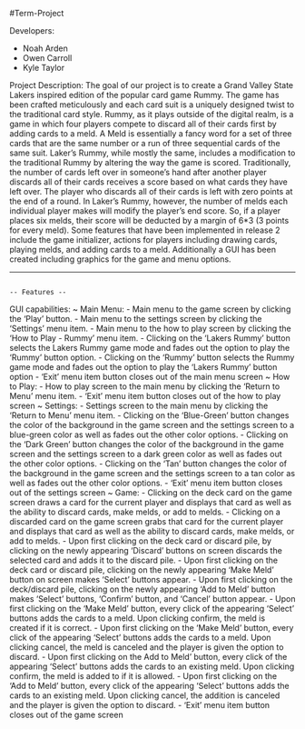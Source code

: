 #Term-Project

Developers:
- Noah Arden
- Owen Carroll
- Kyle Taylor

Project Description:
    The goal of our project is to create a Grand Valley State Lakers inspired edition of the popular card game Rummy. The game has been crafted meticulously and each card
  suit is a uniquely designed twist to the traditional card style. Rummy, as it plays outside of the digital realm, is a game in which four players compete to discard all
  of their cards first by adding cards to a meld. A Meld is essentially a fancy word for a set of three cards that are the same number or a run of three sequential cards
  of the same suit. Laker’s Rummy, while mostly the same, includes a modification to the traditional Rummy by altering the way the game is scored. Traditionally, the 
  number of cards left over in someone’s hand after another player discards all of their cards receives a score based on what cards they have left over. The player who 
  discards all of their cards is left with zero points at the end of a round. In Laker’s Rummy, however, the number of melds each individual player makes will modify the
  player’s end score. So, if a player places six melds, their score will be deducted by a margin of 6\*3 (3 points for every meld).
    Some features that have been implemented in release 2 include the game initializer, actions for players including drawing cards, playing melds, and adding cards to a
  meld. Additionally a GUI has been created including graphics for the game and menu options.

-----------------------------------------------------------------------------------------------------------------------------------------------------------------------
                                                                              -- Features --

GUI capabilities:
  ~ Main Menu:
    - Main menu to the game screen by clicking the ‘Play’ button.
    - Main menu to the settings screen by clicking the ‘Settings’ menu item.
    - Main menu to the how to play screen by clicking the ‘How to Play - Rummy’ menu item.
    - Clicking on the ‘Lakers Rummy’ button selects the Lakers Rummy game mode and fades out the option to play the ‘Rummy’ button option. 
    - Clicking on the ‘Rummy’ button selects the Rummy game mode and fades out the option to play the ‘Lakers Rummy’ button option
    - ‘Exit’ menu item button closes out of the main menu screen
  ~ How to Play:
    - How to play screen to the main menu by clicking the ‘Return to Menu’ menu item.
    - ‘Exit’ menu item button closes out of the how to play screen
  ~ Settings: 
    - Settings screen to the main menu by clicking the ‘Return to Menu’ menu item. 
    - Clicking on the ‘Blue-Green’ button changes the color of the background in the game screen and the settings screen to a blue-green color as well as fades out the
      other color options.
    - Clicking on the ‘Dark Green’ button changes the color of the background in the game screen and the settings screen to a dark green color as well as fades out the
      other color options.
    - Clicking on the ‘Tan’ button changes the color of the background in the game screen and the settings screen to a tan color as well as fades out the other color
      options.
    - ‘Exit’ menu item button closes out of the settings screen
  ~ Game:
    - Clicking on the deck card on the game screen draws a card for the current player and displays that card as well as the ability to discard cards, make melds, or
      add to melds.
    - Clicking on a discarded card on the game screen grabs that card for the current player and displays that card as well as the ability to discard cards, make 
      melds, or add to melds.
    - Upon first clicking on the deck card or discard pile, by clicking on the newly appearing ‘Discard’ buttons on screen discards the selected card and adds it to
      the discard pile.
    - Upon first clicking on the deck card or discard pile, clicking on the newly appearing ‘Make Meld’ button on screen makes ‘Select’ buttons appear.
    - Upon first clicking on the deck/discard pile, clicking on the newly appearing ‘Add to Meld’ button makes ‘Select’ buttons, ‘Confirm’ button, and ‘Cancel’ button
      appear.
    - Upon first clicking on the ‘Make Meld’ button, every click of the appearing ‘Select’ buttons adds the cards to a meld. Upon clicking confirm, the meld is created       if it is correct.
    - Upon first clicking on the ‘Make Meld’ button, every click of the appearing ‘Select’ buttons adds the cards to a meld. Upon clicking cancel, the meld is canceled       and the player is given the option to discard.
    - Upon first clicking on the Add to Meld’ button, every click of the appearing ‘Select’ buttons adds the cards to an existing meld. Upon clicking confirm, the meld       is added to if it is allowed.
    - Upon first clicking on the ‘Add to Meld’ button, every click of the appearing ‘Select’ buttons adds the cards to an existing meld. Upon clicking cancel, the           addition is canceled and the player is given the option to discard.
    - ‘Exit’ menu item button closes out of the game screen
